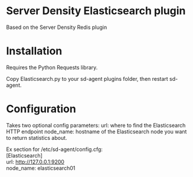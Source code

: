 # Server Density Elasticsearch plugin
Based on the Server Density Redis plugin

# Installation
Requires the Python Requests library.

Copy Elasticsearch.py to your sd-agent plugins folder, then restart sd-agent.

# Configuration
Takes two optional config parameters:
url: where to find the Elasticsearch HTTP endpoint
node_name: hostname of the Elasticsearch node you want to return statistics about.

Ex section for /etc/sd-agent/config.cfg:  
[Elasticsearch]  
url: http://127.0.0.1:9200  
node_name: elasticsearch01  

